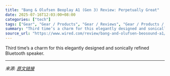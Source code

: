 ```yaml
---
title: "Bang & Olufsen Beoplay A1 (Gen 3) Review: Perpetually Great"
date: 2025-07-16T12:03:00+08:00
categories: ["tech"]
tags: ["Gear", "Gear / Products", "Gear / Reviews", "Gear / Products / Audio", "Gear / Products / Speakers", "audio", "review", "Bluetooth", "Reviews", "Speakers", "Shopping", "Bang & Olufsen", "Product Review"]
summary: "Third time’s a charm for this elegantly designed and sonically refined Bluetooth speaker."
source_url: "https://www.wired.com/review/bang-and-olufsen-beosound-a1/"
---
```


Third time’s a charm for this elegantly designed and sonically refined Bluetooth speaker.

---

*来源: [原文链接](https://www.wired.com/review/bang-and-olufsen-beosound-a1/)*
